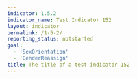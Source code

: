 ```yaml
---
indicator: 1.5.2
indicator_name: Test Indicator 152
layout: indicator
permalink: /1-5-2/
reporting_status: notstarted
goal: 
  - 'SexOrientation'
  - 'GenderReassign'
title: The title of a test indicator 152
---
```

